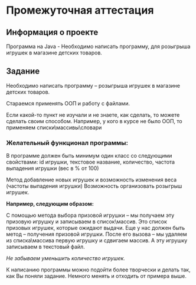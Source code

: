 # Промежуточная аттестация

## Информация о проекте

Программа на Java - Необходимо написать программу, для розыгрыша игрушек в магазине детских товаров.

## Задание

Необходимо написать программу – розыгрыша игрушек в магазине детских товаров. 

Стараемся применять ООП и работу с файлами.

Если какой-то пункт не изучали и не знаете, как сделать, то можете сделать своим способом. Например, у кого в курсе не было ООП, то применяем списки\массивы\словари

### Желательный функционал программы:
В программе должен быть минимум один класс со следующими свойствами:
id игрушки, текстовое название, количество, частота выпадения игрушки (вес в % от 100)

Метод добавление новых игрушек и возможность изменения веса (частоты выпадения игрушки)
Возможность организовать розыгрыш игрушек.

**Например, следующим образом:**

С помощью метода выбора призовой игрушки – мы получаем эту призовую игрушку и записываем в список\массив.
Это список призовых игрушек, которые ожидают выдачи.
Еще у нас должен быть метод – получения призовой игрушки.
После его вызова – мы удаляем из списка\массива первую игрушку и сдвигаем массив. А эту игрушку записываем в текстовый файл. 

*Не забываем уменьшить количество игрушек.*

К написанию программы можно подойти более творчески и делать так, как Вы поняли задание. Немного менять и отходить от примера выше.

